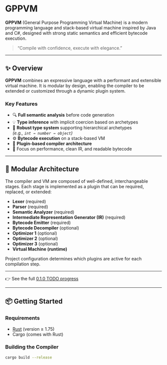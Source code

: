 # GPPVM

**GPPVM** (General Purpose Programming Virtual Machine) is a modern programming language and stack-based virtual machine inspired by Java and C#, designed with strong static semantics and efficient bytecode execution.

> “Compile with confidence, execute with elegance.”

---

## ✨ Overview

**GPPVM** combines an expressive language with a performant and extensible virtual machine. It is modular by design, enabling the compiler to be extended or customized through a dynamic plugin system.

### Key Features

- 🔍 **Full semantic analysis** before code generation
- 💡 **Type inference** with implicit coercion based on archetypes
- 🧠 **Robust type system** supporting hierarchical archetypes  
  *(e.g., `int → number → object`)*
- ⚙️ **Bytecode execution** on a stack-based VM
- 🧩 **Plugin-based compiler architecture**
- 🚀 Focus on performance, clean IR, and readable bytecode

---

## 🔧 Modular Architecture

The compiler and VM are composed of well-defined, interchangeable stages. Each stage is implemented as a plugin that can be required, replaced, or extended:

- **Lexer** (required)
- **Parser** (required)
- **Semantic Analyzer** (required)
- **Intermediate Representation Generator (IR)** (required)
- **Bytecode Emitter** (required)
- **Bytecode Decompiler** (optional)
- **Optimizer 1** (optional)
- **Optimizer 2** (optional)
- **Optimizer 3** (optional)
- **Virtual Machine (runtime)**

Project configuration determines which plugins are active for each compilation step.

---
👉 See the full [0.1.0 TODO progress](TODO.md)

---

## 📦 Getting Started

### Requirements

- [Rust](https://www.rust-lang.org/) (version ≥ 1.75)
- Cargo (comes with Rust)

### Building the Compiler

```bash
cargo build --release
```
